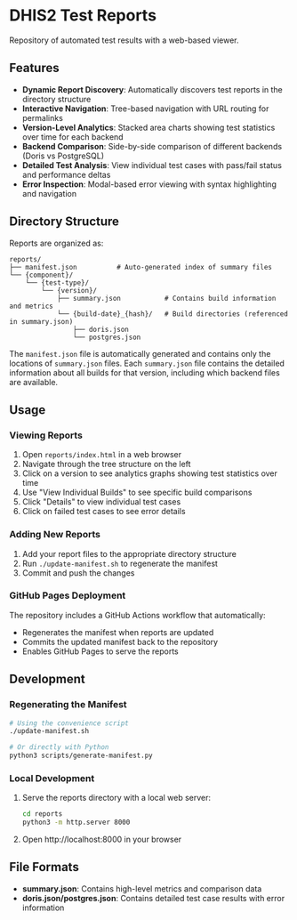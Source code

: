 # DHIS2 Test Reports

Repository of automated test results with a web-based viewer.

## Features

- **Dynamic Report Discovery**: Automatically discovers test reports in the directory structure
- **Interactive Navigation**: Tree-based navigation with URL routing for permalinks
- **Version-Level Analytics**: Stacked area charts showing test statistics over time for each backend
- **Backend Comparison**: Side-by-side comparison of different backends (Doris vs PostgreSQL)
- **Detailed Test Analysis**: View individual test cases with pass/fail status and performance deltas
- **Error Inspection**: Modal-based error viewing with syntax highlighting and navigation

## Directory Structure

Reports are organized as:
```
reports/
├── manifest.json          # Auto-generated index of summary files
└── {component}/
    └── {test-type}/
        └── {version}/
            ├── summary.json           # Contains build information and metrics
            └── {build-date}_{hash}/   # Build directories (referenced in summary.json)
                ├── doris.json
                └── postgres.json
```

The `manifest.json` file is automatically generated and contains only the locations of `summary.json` files. Each `summary.json` file contains the detailed information about all builds for that version, including which backend files are available.

## Usage

### Viewing Reports

1. Open `reports/index.html` in a web browser
2. Navigate through the tree structure on the left
3. Click on a version to see analytics graphs showing test statistics over time
4. Use "View Individual Builds" to see specific build comparisons
5. Click "Details" to view individual test cases
6. Click on failed test cases to see error details

### Adding New Reports

1. Add your report files to the appropriate directory structure
2. Run `./update-manifest.sh` to regenerate the manifest
3. Commit and push the changes

### GitHub Pages Deployment

The repository includes a GitHub Actions workflow that automatically:
- Regenerates the manifest when reports are updated
- Commits the updated manifest back to the repository
- Enables GitHub Pages to serve the reports

## Development

### Regenerating the Manifest

```bash
# Using the convenience script
./update-manifest.sh

# Or directly with Python
python3 scripts/generate-manifest.py
```

### Local Development

1. Serve the reports directory with a local web server:
   ```bash
   cd reports
   python3 -m http.server 8000
   ```
2. Open http://localhost:8000 in your browser

## File Formats

- **summary.json**: Contains high-level metrics and comparison data
- **doris.json/postgres.json**: Contains detailed test case results with error information
